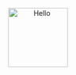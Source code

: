 <p align="center">
    <a href="http://satyamregmi.com.np" target="_blank">
        <img src="[https://github.com/OracleBrain/OracleBrain/blob/main/wth-smile.gif?raw=true](https://i.giphy.com/media/v1.Y2lkPTc5MGI3NjExajllY3F2aGlmcm00NHVtdjRqazF2bnBqZGN2YTJsbGx2Z3RvajU0MSZlcD12MV9pbnRlcm5hbF9naWZfYnlfaWQmY3Q9Zw/kfdazeFAkjHHQUBvXH/giphy-downsized-large.gif)" width="120" height="120" alt="Hello">
    </a>
</p>
